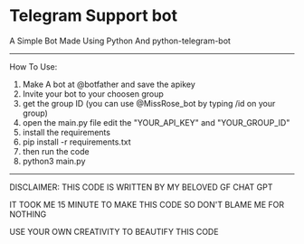 # Telegram Support bot
A Simple Bot Made Using Python And python-telegram-bot

------------------------------------------------------------------------
How To Use:
1. Make A bot at @botfather and save the apikey
2. Invite your bot to your choosen group
3. get the group ID (you can use @MissRose_bot by typing /id on your group)
4. open the main.py file edit the "YOUR_API_KEY" and "YOUR_GROUP_ID"
5. install the requirements
6. pip install -r requirements.txt
7. then run the code
8. python3 main.py
------------------------------------------------------------------------

DISCLAIMER: THIS CODE IS WRITTEN BY MY BELOVED GF CHAT GPT

IT TOOK ME 15 MINUTE TO MAKE THIS CODE SO DON'T BLAME ME FOR NOTHING

USE YOUR OWN CREATIVITY TO BEAUTIFY THIS CODE
